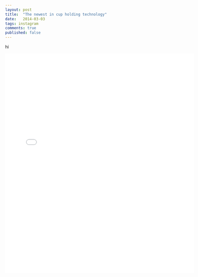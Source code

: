 ```yaml
---
layout: post
title:  "The newest in cup holding technology"
date:   2014-03-03
tags: instagram
comments: true
published: false
---
```


hi
<iframe src="//instagram.com/p/lFYzoZIqh5/embed/" width="612" height="710" frameborder="0" scrolling="no" allowtransparency="true"></iframe>
